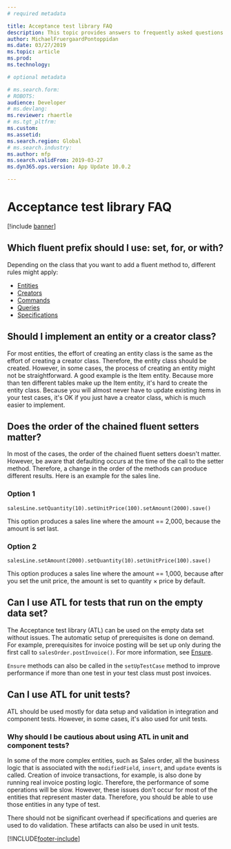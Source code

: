 ```yaml
---
# required metadata

title: Acceptance test library FAQ
description: This topic provides answers to frequently asked questions about the Acceptance test library.
author: MichaelFruergaardPontoppidan
ms.date: 03/27/2019
ms.topic: article
ms.prod: 
ms.technology: 

# optional metadata

# ms.search.form: 
# ROBOTS: 
audience: Developer
# ms.devlang: 
ms.reviewer: rhaertle
# ms.tgt_pltfrm: 
ms.custom: 
ms.assetid: 
ms.search.region: Global
# ms.search.industry: 
ms.author: mfp
ms.search.validFrom: 2019-03-27
ms.dyn365.ops.version: App Update 10.0.2

---
```


# Acceptance test library FAQ

[!include [banner](../includes/banner.md)]

## Which fluent prefix should I use: set, for, or with?

Depending on the class that you want to add a fluent method to, different rules might apply:

- [Entities](concepts-entities.md)
- [Creators](concepts-creators.md)
- [Commands](concepts-commands.md)
- [Queries](concepts-queries.md)
- [Specifications](concepts-specifications.md)

## Should I implement an entity or a creator class?

For most entities, the effort of creating an entity class is the same as the effort of creating a creator class. Therefore, the entity class should be created. However, in some cases, the process of creating an entity might not be straightforward. A good example is the Item entity. Because more than ten different tables make up the Item entity, it's hard to create the entity class. Because you will almost never have to update existing items in your test cases, it's OK if you just have a creator class, which is much easier to implement.

## Does the order of the chained fluent setters matter?

In most of the cases, the order of the chained fluent setters doesn't matter. However, be aware that defaulting occurs at the time of the call to the setter method. Therefore, a change in the order of the methods can produce different results. Here is an example for the sales line.

### Option 1

```xpp
salesLine.setQuantity(10).setUnitPrice(100).setAmount(2000).save()
```

This option produces a sales line where the amount == 2,000, because the amount is set last.
	
### Option 2

```xpp
salesLine.setAmount(2000).setQuantity(10).setUnitPrice(100).save()
```

This option produces a sales line where the amount == 1,000, because after you set the unit price, the amount is set to quantity × price by default.

## Can I use ATL for tests that run on the empty data set?

The Acceptance test library (ATL) can be used on the empty data set without issues. The automatic setup of prerequisites is done on demand. For example, prerequisites for invoice posting will be set up only during the first call to `salesOrder.postInvoice()`. For more information, see [Ensure](test-data-methods.md#ensure-methods).

`Ensure` methods can also be called in the `setUpTestCase` method to improve performance if more than one test in your test class must post invoices.

## Can I use ATL for unit tests?

ATL should be used mostly for data setup and validation in integration and component tests. However, in some cases, it's also used for unit tests.

### Why should I be cautious about using ATL in unit and component tests?

In some of the more complex entities, such as Sales order, all the business logic that is associated with the `modifiedField`, `insert`, and `update` events is called. Creation of invoice transactions, for example, is also done by running real invoice posting logic. Therefore, the performance of some operations will be slow. However, these issues don't occur for most of the entities that represent master data. Therefore, you should be able to use those entities in any type of test.

There should not be significant overhead if specifications and queries are used to do validation. These artifacts can also be used in unit tests.


[!INCLUDE[footer-include](../../../includes/footer-banner.md)]